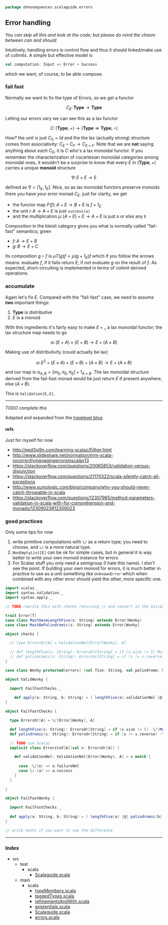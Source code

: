 
```scala
package ohnosequences.scalaguide.errors
```


## Error handling

_You can skip all this and look at the code; but please do mind the chasm between can and should_

Intuitively, handling errors is control flow and thus it should linked/make use of colimits. A simple but effective model is

``` scala
val computation: Input => Error + Success
```

which we want, of course, to be able compose. 

### fail fast

Normally we want to fix the type of Errors, so we get a functor

$$
C_E \colon \mathbf{Type} \to \mathbf{Type}
$$

Letting our errors vary we can see this as a lax functor

$$
C \colon (\mathbf{Type}, +) \to (\mathbf{Type} \Rightarrow \mathbf{Type}, \circ)
$$

How? the unit is just $C_0 = Id$ and the the lax (actually strong) structure comes from associativity: $C_E \circ C_F \to C_{E + F}$. Note that we are **not** saying anything about _each_ $C_E$, it is $C$ who's a lax monoidal functor. If you remember the characterization of cocartesian monoidal categories among monoidal ones, it wouldn't be a surprise to know that every $E$ in $(\mathbf{Type}, +)$ carries a unique **monoid** structure

$$
\nabla \colon E + E \to E
$$

defined as $\nabla = [1_E,1_E]$. Nice, so as lax monoidal functors preserve monoids there you have your error monad $C_E$. just for clarity, we get

- the functor map $F(f) \colon A + E \to B + E$ is $f + 1_E$
- the unit $i\colon A \to A + E$ is just `success(a)`
- and the multiplication $\mu \colon (A + E) + E \to A + E$ is just `A` or else any `E`

Composition in the kleisli category gives you what is normally called "fail-fast" semantics; given

- $f \colon A \to E + B$
- $g \colon B \to E + C$

Its composition $g\circ f$ is $\mu T(g) f = \mu (g + 1_E) f$ which if you follow the arrows means: evaluate $f$, if it fails return $E$; if not evaluate $g$ on the result of $f$. As expected, short-circuiting is implemented in terms of colimit derived operations.

### accumulate

Again let's fix $E$. Compared with the "fail-fast" case, we need to assume **two** important things:

1. $\mathbf{Type}$ is distributive
2. $E$ is a monoid

With this ingredients it's fairly easy to make $E + \_$ a lax monoidal functor; the lax structure map needs to go

$$
\alpha \colon (E + A) \times (E + B) \to E + (A \times B)
$$

Making use of distributivity (could actually be lax)

$$
\alpha \colon E^2 + (E \times A) + (E \times B) + (A \times B) \to E + (A \times B)
$$

and our map is $\alpha_{A,B} = [m_E, \pi_E, \pi_E] + 1_{A \times B}$. The lax monoidal structure derived from the fail-fast monad would be just return $E$ if present anywhere, else $(A \times B)$.

This is `Validation[E,X]`.

-----

_TODO complete this_

Adapted and expanded from the [typelevel blog](http://typelevel.org/blog/2014/02/21/error-handling.html).

#### refs

Just for myself for now

- http://eed3si9n.com/learning-scalaz/Either.html
- http://www.slideshare.net/normation/nrm-scala-iocorrectlymanagingerrorsinscalav13
- https://stackoverflow.com/questions/20065853/validation-versus-disjunction
- https://stackoverflow.com/questions/21170322/scala-silently-catch-all-exceptions
- http://www.sumologic.com/blog/company/why-you-should-never-catch-throwable-in-scala
- https://stackoverflow.com/questions/12307965/method-parameters-validation-in-scala-with-for-comprehension-and-monads/12309023#12309023


### good practices

Only some tips for now

1. write primitive computations with `\/` as a return type; you need to choose, and `\/` is a more natural type.
2. `NonEmptyList[E]` can be ok for simple cases, but in general it is way better to write your own monoid instance for errors
3. For Scalaz stuff you only need a semigroup (I hate this name). I don't see the point. If building your own monoid for errors, it is much better in practice to use as a unit something like `UnknownError` which when combined with any other error should yield the other, more specific one.



```scala
import scalaz._
import syntax.validation._
import syntax.apply._

// TODO rewrite this with checks returning \/ and convert in the Validation case

trait Error[T]
case class MustHaveLengthFive(s: String) extends Error[Wonky]
case class MustBePalindromic(s: String) extends Error[Wonky]

object checks {

  // type ErrorsOr[A] = ValidationNel[Error[Wonky], A]

  // def lengthFive(s: String): ErrorsOr[String] = if (s.size != 5) MustHaveLengthFive(s).failureNel else s.success 
  // def palindromic(s: String): ErrorsOr[String] = if (s != s.reverse) MustBePalindromic(s).failureNel else s.success 
}

case class Wonky protected[errors] (val five: String, val palindrome: String)

object ValidWonky {

  import FailFastChecks._ 
    
    def apply(a: String, b: String) = ( lengthFive(a).validationNel |@| palindromic(b).validationNel )(Wonky.apply _)
}

object FailFastChecks {

  type ErrorsOr[A] = \/[Error[Wonky], A]

  def lengthFive(s: String): ErrorsOr[String] = if (s.size != 5) -\/(MustHaveLengthFive(s)) else \/-(s)
  def palindromic(s: String): ErrorsOr[String] = if (s != s.reverse) -\/(MustBePalindromic(s)) else \/-(s)

  // TODO use Scalaz
  implicit class ErrorstoV[A](val v: ErrorsOr[A]) {

    def validationNel: ValidationNel[Error[Wonky], A] = v match {
      
      case -\/(e) => e.failureNel
      case \/-(a) => a.success
    }
  }
  
}

object FailFastWonky {

  import FailFastChecks._ 
    
  def apply(a: String, b: String) = ( lengthFive(a) |@| palindromic(b) )(Wonky.apply _)
}

// write tests if you want to see the difference

```


------

### Index

+ src
  + test
    + scala
      + [Scalaguide.scala][test/scala/Scalaguide.scala]
  + main
    + scala
      + [typeMembers.scala][main/scala/typeMembers.scala]
      + [taggedTypes.scala][main/scala/taggedTypes.scala]
      + [refinementsAndWith.scala][main/scala/refinementsAndWith.scala]
      + [existentials.scala][main/scala/existentials.scala]
      + [Scalaguide.scala][main/scala/Scalaguide.scala]
      + [errors.scala][main/scala/errors.scala]

[test/scala/Scalaguide.scala]: ../../test/scala/Scalaguide.scala.md
[main/scala/typeMembers.scala]: typeMembers.scala.md
[main/scala/taggedTypes.scala]: taggedTypes.scala.md
[main/scala/refinementsAndWith.scala]: refinementsAndWith.scala.md
[main/scala/existentials.scala]: existentials.scala.md
[main/scala/Scalaguide.scala]: Scalaguide.scala.md
[main/scala/errors.scala]: errors.scala.md